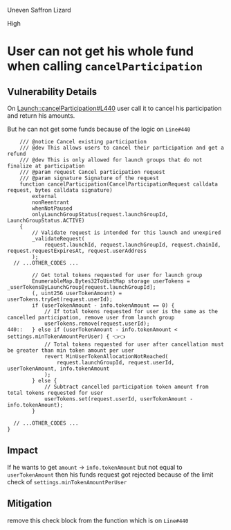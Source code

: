 Uneven Saffron Lizard

High

# User can not get his whole fund when calling `cancelParticipation`

## Vulnerability Details

On [Launch::cancelParticipation#L440](https://github.com/sherlock-audit/2025-02-rova/blob/main/rova-contracts/src/Launch.sol#L440) user call it to cancel his participation and return his amounts.

But he can not get some funds because of the logic on `Line#440`

```Solidity
    /// @notice Cancel existing participation
    /// @dev This allows users to cancel their participation and get a refund
    /// @dev This is only allowed for launch groups that do not finalize at participation
    /// @param request Cancel participation request
    /// @param signature Signature of the request
    function cancelParticipation(CancelParticipationRequest calldata request, bytes calldata signature)
        external
        nonReentrant
        whenNotPaused
        onlyLaunchGroupStatus(request.launchGroupId, LaunchGroupStatus.ACTIVE)
    {
        // Validate request is intended for this launch and unexpired
        _validateRequest(
            request.launchId, request.launchGroupId, request.chainId, request.requestExpiresAt, request.userAddress
        );
  // ...OTHER_CODES ...

        // Get total tokens requested for user for launch group
        EnumerableMap.Bytes32ToUintMap storage userTokens = _userTokensByLaunchGroup[request.launchGroupId];
        (, uint256 userTokenAmount) = userTokens.tryGet(request.userId);
        if (userTokenAmount - info.tokenAmount == 0) {
            // If total tokens requested for user is the same as the cancelled participation, remove user from launch group
            userTokens.remove(request.userId);
440::   } else if (userTokenAmount - info.tokenAmount < settings.minTokenAmountPerUser) { 👈👈
            // Total tokens requested for user after cancellation must be greater than min token amount per user
            revert MinUserTokenAllocationNotReached(
                request.launchGroupId, request.userId, userTokenAmount, info.tokenAmount
            );
        } else {
            // Subtract cancelled participation token amount from total tokens requested for user
            userTokens.set(request.userId, userTokenAmount - info.tokenAmount);
        }

  // ...OTHER_CODES ...
}
```

## Impact

If he wants to get `amount` -> `info.tokenAmount` but not equal to `userTokenAmount` then his funds request got rejected because of the limit check of `settings.minTokenAmountPerUser`

## Mitigation

remove this check block from the function which is on `Line#440`